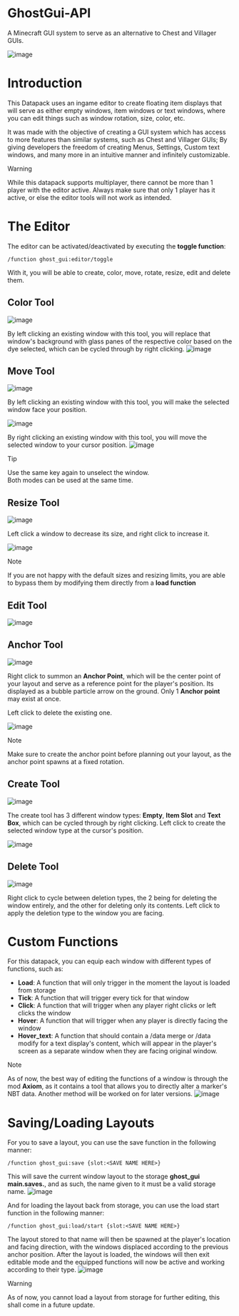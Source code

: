 # GhostGui-API
A Minecraft GUI system to serve as an alternative to Chest and Villager GUIs.

![image](https://github.com/user-attachments/assets/28b7b87e-7036-4672-831e-5ca17fc60dd2)

# Introduction

This Datapack uses an ingame editor to create floating item displays that will serve as either empty windows, item windows or text windows, where you can edit things such as window rotation, size, color, etc.

It was made with the objective of creating a GUI system which has access to more features than similar systems, such as Chest and Villager GUIs; By giving developers the freedom of creating Menus, Settings, Custom text windows, and many more in an intuitive manner and infinitely customizable.

>[!WARNING]
>While this datapack supports multiplayer, there cannot be more than 1 player with the editor active. Always make sure that only 1 player has it active, or else the editor tools will not work as intended.


# The Editor
The editor can be activated/deactivated by executing the **toggle function**:

```mcfunction
/function ghost_gui:editor/toggle
```

With it, you will be able to create, color, move, rotate, resize, edit and delete them.

## Color Tool
![image](https://github.com/user-attachments/assets/f5f6333b-4baa-4b3e-af5d-41bbe29b658c)

By left clicking an existing window with this tool, you will replace that window's background with glass panes of the respective color based on the dye selected, which can be cycled through by right clicking.
![image](https://github.com/user-attachments/assets/a4034acd-8414-4722-baf2-d49da13b4719)


## Move Tool
![image](https://github.com/user-attachments/assets/47e8a837-1e0e-4abf-8591-7e5020978e16)

By left clicking an existing window with this tool, you will make the selected window face your position.

![image](https://github.com/user-attachments/assets/ed31456f-c162-4c6f-8597-b67f1c05f865)

By right clicking an existing window with this tool, you will move the selected window to your cursor position.
![image](https://github.com/user-attachments/assets/e4568d4c-e335-4182-8589-44d0e64429c2)

>[!TIP]
>Use the same key again to unselect the window.<br>Both modes can be used at the same time.


## Resize Tool
![image](https://github.com/user-attachments/assets/008ff241-4fb2-4977-8df0-fa88dbc8a019)

Left click a window to decrease its size, and right click to increase it.

![image](https://github.com/user-attachments/assets/57d40537-6479-4d17-b3e4-6a6418e01b23)


>[!NOTE]
>If you are not happy with the default sizes and resizing limits, you are able to bypass them by modifying them directly from a **load function**


## Edit Tool
![image](https://github.com/user-attachments/assets/50a67aa4-2832-4d7d-bdba-ef28ff626d1e)

## Anchor Tool
![image](https://github.com/user-attachments/assets/d6b8c59d-04ca-46ad-a24d-5da75f22d8e3)

Right click to summon an **Anchor Point**, which will be the center point of your layout and serve as a reference point for the player's position. Its displayed as a bubble particle arrow on the ground. Only 1 **Anchor point** may exist at once.

Left click to delete the existing one.

![image](https://github.com/user-attachments/assets/117fa7ae-2fef-4f10-819f-778c2743a093)

>[!NOTE]
>Make sure to create the anchor point before planning out your layout, as the anchor point spawns at a fixed rotation.

## Create Tool
![image](https://github.com/user-attachments/assets/27f5a347-d509-4d79-8d1b-87fc262af83b)

The create tool has 3 different window types: **Empty**, **Item Slot** and **Text Box**, which can be cycled through by right clicking.
Left click to create the selected window type at the cursor's position.

![image](https://github.com/user-attachments/assets/4db7e50d-4931-4df7-837a-03dc6a13f58f)

## Delete Tool
![image](https://github.com/user-attachments/assets/094608ef-bc4b-4f3d-a3a7-8cec261e0078)

Right click to cycle between deletion types, the 2 being for deleting the window entirely, and the other for deleting only its contents.
Left click to apply the deletion type to the window you are facing.

# Custom Functions

For this datapack, you can equip each window with different types of functions, such as:
- **Load**: A function that will only trigger in the moment the layout is loaded from storage
- **Tick**: A function that will trigger every tick for that window
- **Click**: A function that will trigger when any player right clicks or left clicks the window
- **Hover**: A function that will trigger when any player is directly facing the window
- **Hover_text**: A function that should contain a /data merge or /data modify for a text display's content, which will appear in the player's screen as a separate window when they are facing original window.

>[!NOTE]
>As of now, the best way of editing the functions of a window is through the mod **Axiom**, as it contains a tool that allows you to directly alter a marker's NBT data. Another method will be worked on for later versions.
>![image](https://github.com/user-attachments/assets/a489b561-1e16-4cb6-bc9c-5b0e1b0194a4)

# Saving/Loading Layouts

For you to save a layout, you can use the save function in the following manner:
```mcfunction
/function ghost_gui:save {slot:<SAVE NAME HERE>}
```
This will save the current window layout to the storage **ghost_gui main.saves.<NAME HERE>**, and as such, the name given to it must be a valid storage name.
![image](https://github.com/user-attachments/assets/cb7e2ce4-3f0c-456e-9165-d2271023b1ba)

And for loading the layout back from storage, you can use the load start function in the following manner:
```mcfunction
/function ghost_gui:load/start {slot:<SAVE NAME HERE>}
```
The layout stored to that name will then be spawned at the player's location and facing direction, with the windows displaced according to the previous anchor position. After the layout is loaded, the windows will then exit editable mode and the equipped functions will now be active and working according to their type.
![image](https://github.com/user-attachments/assets/a67ca552-de7d-4c0e-a6cb-d621e13d6eb2)

>[!WARNING]
>As of now, you cannot load a layout from storage for further editing, this shall come in a future update.
